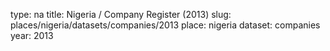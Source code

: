 type: na
title: Nigeria / Company Register (2013)
slug: places/nigeria/datasets/companies/2013
place: nigeria
dataset: companies
year: 2013
